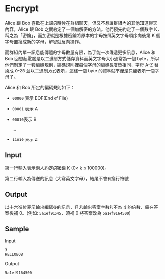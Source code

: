 # Encrypt

Alice 跟 Bob 喜歡在上課的時候在群組聊天，但又不想讓群組內的其他知道聊天內容，Alice 跟 Bob 之間約定了⼀個加解密的⽅法。他們預先約定了⼀個數字 K，稱之為「密鑰」，⽽加密就是根據密鑰將原本的字母按照英文字母順序向後第 K 個字母置換成新的字母，解密就反向操作。

而群組內單一訊息能傳遞的字母數量有限，為了能一次傳遞更多訊息，Alice 和 Bob 回想起電腦是以二進制方式儲存資料而英文字母大小通常為一個 byte，所以他們制定了一套編碼規則，編碼規則裡每個字母的編碼長度皆相同，字母 A-Z 替換成 0-25 並以二進制方式表示，這樣一個 byte 的資料就不僅是只能表示一個字母了。

Alice 和 Bob 所定的編碼規則如下：

- `00000` 表示 EOF(End of File)
- `00001` 表示 A
- `00010`表示 B

  ...

- `11010` 表示 Z

## Input

第一行輸入表示兩人約定的密鑰 K (0< k ≤ 100000)。

第二行輸入為傳送的訊息（大寫英文字母），結尾不會有換行符號

## Output

以十六進位表示輸出編碼後的訊息，且若輸出答案字數若不為 4 的倍數，需在答案後補 0。(例如: `5a1ef91645`，須補 0 將答案改為 `5a1ef9164500`)

## Sample

Input

```
3
HELLOBOB
```

Output

```
5a1ef9164500

```
